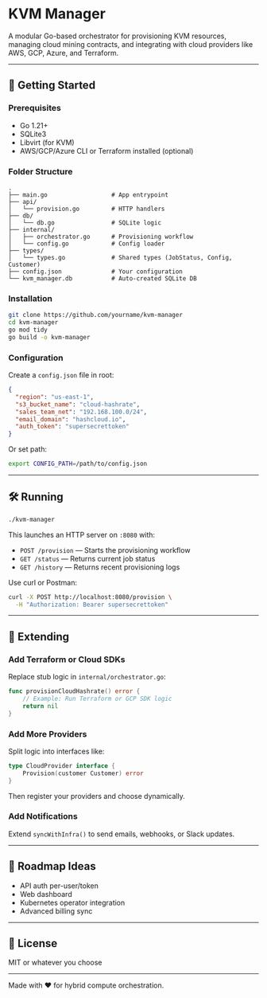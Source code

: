 # KVM Manager

A modular Go-based orchestrator for provisioning KVM resources, managing cloud mining contracts, and integrating with cloud providers like AWS, GCP, Azure, and Terraform.

---

## 🚀 Getting Started

### Prerequisites
- Go 1.21+
- SQLite3
- Libvirt (for KVM)
- AWS/GCP/Azure CLI or Terraform installed (optional)

### Folder Structure
```
.
├── main.go                  # App entrypoint
├── api/
│   └── provision.go         # HTTP handlers
├── db/
│   └── db.go                # SQLite logic
├── internal/
│   ├── orchestrator.go      # Provisioning workflow
│   └── config.go            # Config loader
├── types/
│   └── types.go             # Shared types (JobStatus, Config, Customer)
├── config.json              # Your configuration
└── kvm_manager.db           # Auto-created SQLite DB
```

### Installation
```bash
git clone https://github.com/yourname/kvm-manager
cd kvm-manager
go mod tidy
go build -o kvm-manager
```

### Configuration
Create a `config.json` file in root:
```json
{
  "region": "us-east-1",
  "s3_bucket_name": "cloud-hashrate",
  "sales_team_net": "192.168.100.0/24",
  "email_domain": "hashcloud.io",
  "auth_token": "supersecrettoken"
}
```
Or set path:
```bash
export CONFIG_PATH=/path/to/config.json
```

---

## 🛠 Running
```bash
./kvm-manager
```
This launches an HTTP server on `:8080` with:

- `POST /provision` — Starts the provisioning workflow
- `GET /status` — Returns current job status
- `GET /history` — Returns recent provisioning logs

Use curl or Postman:
```bash
curl -X POST http://localhost:8080/provision \
  -H "Authorization: Bearer supersecrettoken"
```

---

## 🔌 Extending

### Add Terraform or Cloud SDKs
Replace stub logic in `internal/orchestrator.go`:
```go
func provisionCloudHashrate() error {
    // Example: Run Terraform or GCP SDK logic
    return nil
}
```

### Add More Providers
Split logic into interfaces like:
```go
type CloudProvider interface {
    Provision(customer Customer) error
}
```
Then register your providers and choose dynamically.

### Add Notifications
Extend `syncWithInfra()` to send emails, webhooks, or Slack updates.

---

## 🧪 Roadmap Ideas
- API auth per-user/token
- Web dashboard
- Kubernetes operator integration
- Advanced billing sync

---

## 📄 License
MIT or whatever you choose

---

Made with ❤️ for hybrid compute orchestration.

